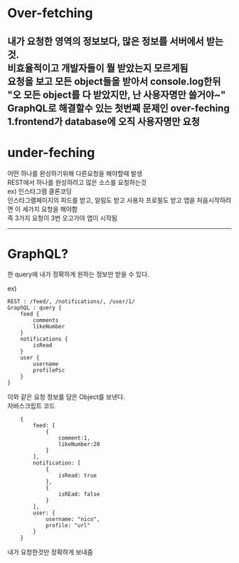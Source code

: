 Over-fetching
========================
내가 요청한 영역의 정보보다, 많은 정보를 서버에서 받는것.<br/>
비효율적이고 개발자들이 뭘 받았는지 모르게됨<br/>
요청을 보고 모든 object들을 받아서 console.log한뒤 "오 모든 object를 다 받았지만, 난 사용자명만 쓸거야~"
GraphQL로 해결할수 있는 첫번째 문제인 over-feching<br/>
1.frontend가 database에 오직 사용자명만 요청
-------------------------------------
under-feching
=================

어떤 하나를 완성하기위해 다른요청을 해야할때 발생<br>
REST에서 하나를 완성하려고 많은 소스를 요청하는것<br/>
ex) 인스타그램 클론코딩<br/>
인스타그램페이지의 피드를 받고, 알림도 받고 사용자 프로필도 받고 앱을 처음시작하려면 이 세가지 요청을 해야함<br/>
즉 3가지 요청이 3번 오고가야 앱이 시작됨

------------------------
GraphQL?
===============
한 query에 내가 정확하게 원하는 정보만 받을 수 있다.

ex) 
~~~
REST : /feed/, /notifications/, /user/1/
GraphQL : query {
    feed {
        comments
        likeNumber
    }
    notifications {
        isRead
    }
    user {
        username
        profilePic
    }
}
~~~
이와 같은 요청 정보를 담은 Object를 보낸다.<br/>
자바스크립트 코드
~~~
    {
        feed: [
            {
                comment:1,
                likeNumber:20
            }
        ],
        notification: [
            {
                isRead: true
            },
            {
                isREad: false
            }
        ],
        user: {
            username: "nico",
            profile: "url"
        }
    }
~~~
내가 요청한것만 정확하게 보내줌


